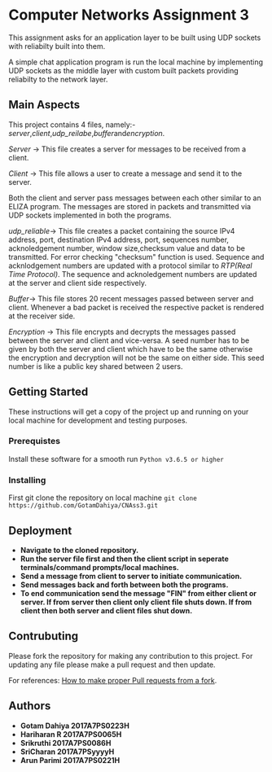 # Computer Networks Assignment 3

This assignment asks for an application layer to be built using UDP sockets with reliabilty built into them.

A simple chat application program is run the local machine by implementing UDP sockets as the middle layer with custom built packets providing reliabilty to the network layer.

## Main Aspects

This project contains 4 files, namely:- *server*,*client*,*udp_reilabe*,*buffer*and*encryption*.

*Server* -> This file creates a server for messages to be received from a client.

*Client* -> This file allows a user to create a message and send it to the server.

Both the client and server pass messages between each other similar to an ELIZA program. The messages are stored in packets and transmitted via UDP sockets implemented in both the programs.

*udp_reliable*-> This file creates a packet containing the source IPv4 address, port, destination IPv4 address, port, sequences number, acknoledgement number, window size,checksum value and data to be transmitted. For error checking "checksum" function is used. Sequence and acknlodgement numbers are updated with a protocol similar to *RTP(Real Time Protocol)*. The sequence and acknoledgement numbers are updated at the server and client side respectively.

*Buffer*-> This file stores 20 recent messages passed between server and client. Whenever a bad packet is received the respective packet is rendered at the receiver side.

*Encryption* -> This file encrypts and decrypts the messages passed between the server and client and vice-versa. A seed number has to be given by both the server and client which have to be the same otherwise the encryption and decryption will not be the same on either side. This seed number is like a public key shared between 2 users.

## Getting Started

These instructions will get a copy of the project up and running on your local machine for development and testing purposes.

### Prerequistes

Install these software for a smooth run
```Python v3.6.5 or higher```

### Installing

First git clone the repository on local machine
```git clone https://github.com/GotamDahiya/CNAss3.git```

## Deployment

* **Navigate to the cloned repository.**
* **Run the server file first and then the client script in seperate terminals/command prompts/local machines.**
* **Send a message from client to server to initiate communication.**
* **Send messages back and forth between both the programs.**
* **To end communication send the message "FIN" from either client or server. If from server then client only client file shuts down. If from client then both server and client files shut down.**

## Contrubuting

Please fork the repository for making any contribution to this project. For updating any file please make a pull request and then update.

For references: [How to make proper Pull requests from a fork](https://help.github.com/en/github/collaborating-with-issues-and-pull-requests/creating-a-pull-request-from-a-fork).

## Authors

* **Gotam Dahiya 2017A7PS0223H**
* **Hariharan R 2017A7PS0065H**
* **Srikruthi 2017A7PS0086H**
* **SriCharan 2017A7PSyyyyH**
* **Arun Parimi 2017A7PS0221H**
